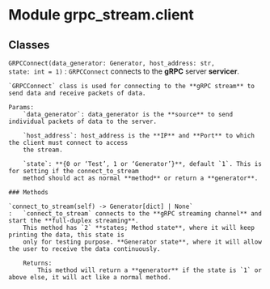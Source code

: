 Module grpc_stream.client
=========================

Classes
-------

`GRPCConnect(data_generator: Generator, host_address: str, state: int = 1)`
:   `GRPCConnect` connects to the **gRPC** server **servicer**.

    `GRPCConnect` class is used for connecting to the **gRPC stream** to send data and receive packets of data.
    
    Params:
        `data_generator`: data_generator is the **source** to send individual packets of data to the server.
    
        `host_address`: host_address is the **IP** and **Port** to which the client must connect to access
        the stream.
    
        `state`: **{0 or ‘Test’, 1 or ‘Generator’}**, default `1`. This is for setting if the connect_to_stream
        method should act as normal **method** or return a **generator**.

    ### Methods

    `connect_to_stream(self) ‑> Generator[dict] | None`
    :   `connect_to_stream` connects to the **gRPC streaming channel** and start the **full-duplex streaming**.
        This method has `2` **states; Method state**, where it will keep printing the data, this state is
        only for testing purpose. **Generator state**, where it will allow the user to receive the data continuously.
        
        Returns:
            This method will return a **generator** if the state is `1` or above else, it will act like a normal method.
